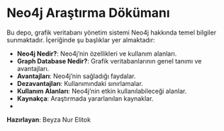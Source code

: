 # Neo4j Araştırma Dökümanı

Bu depo, grafik veritabanı yönetim sistemi Neo4j hakkında temel bilgiler sunmaktadır. İçeriğinde şu başlıklar yer almaktadır:

- **Neo4j Nedir?**: Neo4j’nin özellikleri ve kullanım alanları.
- **Graph Database Nedir?**: Grafik veritabanlarının genel tanımı ve avantajları.
- **Avantajları**: Neo4j’nin sağladığı faydalar.
- **Dezavantajları**: Kullanımındaki sınırlamalar.
- **Kullanım Alanları**: Neo4j’nin etkin kullanılabileceği alanlar.
- **Kaynakça**: Araştırmada yararlanılan kaynaklar.
- 
**Hazırlayan**: Beyza Nur Elitok
